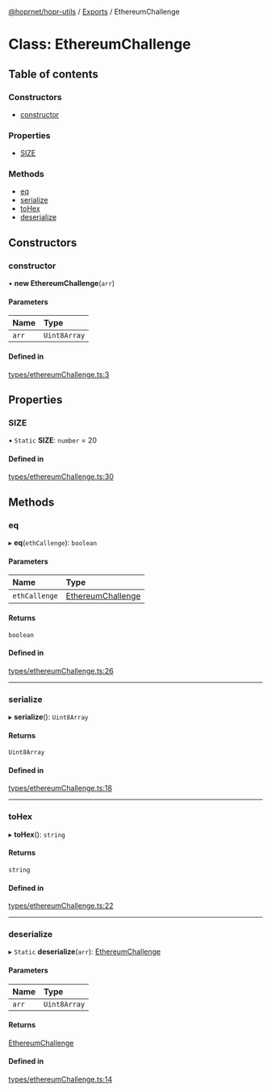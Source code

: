 [@hoprnet/hopr-utils](../README.md) / [Exports](../modules.md) / EthereumChallenge

# Class: EthereumChallenge

## Table of contents

### Constructors

- [constructor](ethereumchallenge.md#constructor)

### Properties

- [SIZE](ethereumchallenge.md#size)

### Methods

- [eq](ethereumchallenge.md#eq)
- [serialize](ethereumchallenge.md#serialize)
- [toHex](ethereumchallenge.md#tohex)
- [deserialize](ethereumchallenge.md#deserialize)

## Constructors

### constructor

• **new EthereumChallenge**(`arr`)

#### Parameters

| Name | Type |
| :------ | :------ |
| `arr` | `Uint8Array` |

#### Defined in

[types/ethereumChallenge.ts:3](https://github.com/hoprnet/hoprnet/blob/master/packages/utils/src/types/ethereumChallenge.ts#L3)

## Properties

### SIZE

▪ `Static` **SIZE**: `number` = 20

#### Defined in

[types/ethereumChallenge.ts:30](https://github.com/hoprnet/hoprnet/blob/master/packages/utils/src/types/ethereumChallenge.ts#L30)

## Methods

### eq

▸ **eq**(`ethCallenge`): `boolean`

#### Parameters

| Name | Type |
| :------ | :------ |
| `ethCallenge` | [EthereumChallenge](ethereumchallenge.md) |

#### Returns

`boolean`

#### Defined in

[types/ethereumChallenge.ts:26](https://github.com/hoprnet/hoprnet/blob/master/packages/utils/src/types/ethereumChallenge.ts#L26)

___

### serialize

▸ **serialize**(): `Uint8Array`

#### Returns

`Uint8Array`

#### Defined in

[types/ethereumChallenge.ts:18](https://github.com/hoprnet/hoprnet/blob/master/packages/utils/src/types/ethereumChallenge.ts#L18)

___

### toHex

▸ **toHex**(): `string`

#### Returns

`string`

#### Defined in

[types/ethereumChallenge.ts:22](https://github.com/hoprnet/hoprnet/blob/master/packages/utils/src/types/ethereumChallenge.ts#L22)

___

### deserialize

▸ `Static` **deserialize**(`arr`): [EthereumChallenge](ethereumchallenge.md)

#### Parameters

| Name | Type |
| :------ | :------ |
| `arr` | `Uint8Array` |

#### Returns

[EthereumChallenge](ethereumchallenge.md)

#### Defined in

[types/ethereumChallenge.ts:14](https://github.com/hoprnet/hoprnet/blob/master/packages/utils/src/types/ethereumChallenge.ts#L14)
